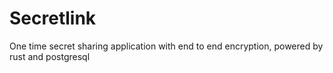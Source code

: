 # Secretlink

One time secret sharing application with end to end encryption, powered by rust and postgresql
